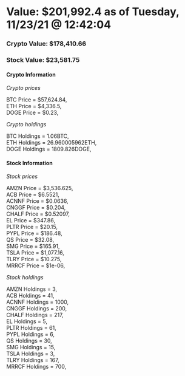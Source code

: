 # Value: $201,992.4 as of Tuesday, 11/23/21 @ 12:42:04 

### Crypto Value: $178,410.66

### Stock Value: $23,581.75

#### Crypto Information 
*Crypto prices* 

BTC Price = $57,624.84,  
ETH Price = $4,336.5,  
DOGE Price = $0.23,  


*Crypto holdings* 

BTC Holdings = 1.06BTC,  
ETH Holdings = 26.960005962ETH,  
DOGE Holdings = 1809.826DOGE,  


#### Stock Information 

*Stock prices* 

AMZN Price = $3,536.625,  
ACB Price = $6.5521,  
ACNNF Price = $0.0636,  
CNGGF Price = $0.204,  
CHALF Price = $0.52097,  
EL Price = $347.86,  
PLTR Price = $20.15,  
PYPL Price = $186.48,  
QS Price = $32.08,  
SMG Price = $165.91,  
TSLA Price = $1,077.16,  
TLRY Price = $10.275,  
MRRCF Price = $1e-06,  


*Stock holdings* 

AMZN Holdings = 3,  
ACB Holdings = 41,  
ACNNF Holdings = 1000,  
CNGGF Holdings = 200,  
CHALF Holdings = 217,  
EL Holdings = 5,  
PLTR Holdings = 61,  
PYPL Holdings = 6,  
QS Holdings = 30,  
SMG Holdings = 15,  
TSLA Holdings = 3,  
TLRY Holdings = 167,  
MRRCF Holdings = 700,  



